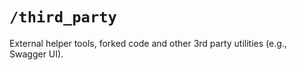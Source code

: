 # `/third_party`

External helper tools, forked code and other 3rd party utilities (e.g., Swagger UI).
